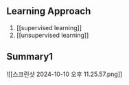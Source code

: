 ## Learning Approach
1. [[supervised learning]]
2. [[unsupervised learning]]

## Summary1
![[스크린샷 2024-10-10 오후 11.25.57.png]]
